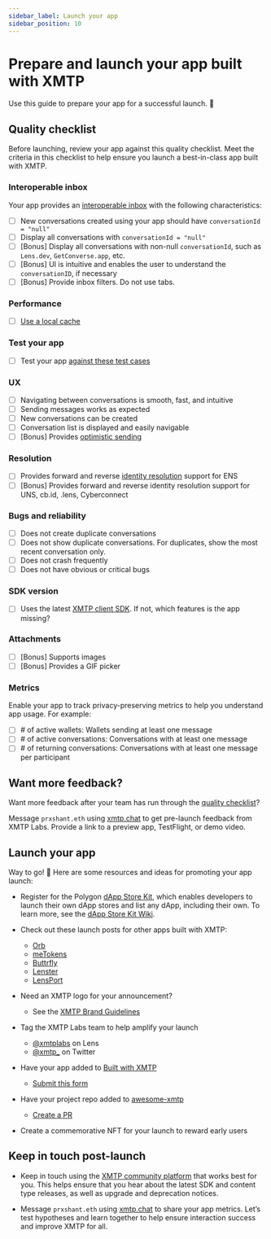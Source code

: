 ```yaml
---
sidebar_label: Launch your app
sidebar_position: 10
---
```


# Prepare and launch your app built with XMTP

Use this guide to prepare your app for a successful launch. 🚀

## Quality checklist

Before launching, review your app against this quality checklist. Meet the criteria in this checklist to help ensure you launch a best-in-class app built with XMTP.

### Interoperable inbox

Your app provides an [interoperable inbox](/docs/concepts/interoperable-inbox) with the following characteristics:

- [ ]  New conversations created using your app should have `conversationId = "null"`
- [ ]  Display all conversations with `conversationId = "null"`
- [ ]  [Bonus] Display all conversations with non-null `conversationId`, such as `Lens.dev`, `GetConverse.app`, etc.
- [ ]  [Bonus] UI is intuitive and enables the user to understand the `conversationID`, if necessary
- [ ]  [Bonus] Provide inbox filters. Do not use tabs.

### Performance

- [ ]  [Use a local cache](/docs/tutorials/performance)

### Test your app

- [ ]  Test your app [against these test cases](/docs/tutorials/test-your-app)

### UX

- [ ]  Navigating between conversations is smooth, fast, and intuitive
- [ ]  Sending messages works as expected
- [ ]  New conversations can be created
- [ ]  Conversation list is displayed and easily navigable
- [ ]  [Bonus] Provides [optimistic sending](/docs/tutorials/optimistic-sending)

### Resolution

- [ ]  Provides forward and reverse [identity resolution](/docs/tutorials/identity-resolution) support for ENS
- [ ]  [Bonus] Provides forward and reverse identity resolution support for UNS, cb.id, .lens, Cyberconnect

### Bugs and reliability

- [ ]  Does not create duplicate conversations
- [ ]  Does not show duplicate conversations. For duplicates, show the most recent conversation only.
- [ ]  Does not crash frequently
- [ ]  Does not have obvious or critical bugs

### SDK version

- [ ]  Uses the latest [XMTP client SDK](/docs/introduction#sdks). If not, which features is the app missing?

### Attachments

- [ ]  [Bonus] Supports images
- [ ]  [Bonus] Provides a GIF picker

### Metrics

Enable your app to track privacy-preserving metrics to help you understand app usage. For example:
- [ ]  \# of active wallets: Wallets sending at least one message
- [ ]  \# of active conversations: Conversations with at least one message
- [ ]  \# of returning conversations: Conversations with at least one message per participant

## Want more feedback?

Want more feedback after your team has run through the [quality checklist](#check-the-quality-of-your-app)?

Message `prxshant.eth` using [xmtp.chat](https://xmtp.chat/) to get pre-launch feedback from XMTP Labs. Provide a link to a preview app, TestFlight, or demo video.

## Launch your app

Way to go! 🎉 Here are some resources and ideas for promoting your app launch:

- Register for the Polygon [dApp Store Kit](https://docs.dappstorekit.io/docs/how%20to%20use%20the%20dapp%20store%20kit/dapp-registry-management/), which enables developers to launch their own dApp stores and list any dApp, including their own. To learn more, see the [dApp Store Kit Wiki](https://polygontechnology.notion.site/dApp-Store-Kit-Wiki-a3a9e7518b80400589aee8164550838e).

- Check out these launch posts for other apps built with XMTP:

  - [Orb](https://twitter.com/orbapp_/status/1618659601154715649?s=20)
  - [meTokens](https://twitter.com/meTokens/status/1597983759462436870?s=20&t=wHy9mBrNR5ri146CbhCMUw)
  - [Buttrfly](https://twitter.com/0xMoe_/status/1603126849852563456?s=20&t=wHy9mBrNR5ri146CbhCMUw)
  - [Lenster](https://twitter.com/lensterxyz/status/1588203593257009152?s=20&t=wHy9mBrNR5ri146CbhCMUw)
  - [LensPort](https://twitter.com/lensport_io/status/1602370688139939841?s=20&t=wHy9mBrNR5ri146CbhCMUw)

- Need an XMTP logo for your announcement?

  - See the [XMTP Brand Guidelines](https://github.com/xmtp/brand)

- Tag the XMTP Labs team to help amplify your launch

  - [@xmtplabs](https://lenster.xyz/u/xmtplabs) on Lens
  - [@xmtp\_](https://twitter.com/xmtp_) on Twitter

- Have your app added to [Built with XMTP](/built-with-xmtp)

  - [Submit this form](https://forms.gle/p1VgVtkoGfHXANXt5)

- Have your project repo added to [awesome-xmtp](https://github.com/xmtp/awesome-xmtp)

  - [Create a PR](https://github.com/xmtp/awesome-xmtp)

- Create a commemorative NFT for your launch to reward early users

## Keep in touch post-launch

- Keep in touch using the [XMTP community platform](/docs/contribute) that works best for you. This helps ensure that you hear about the latest SDK and content type releases, as well as upgrade and deprecation notices.

- Message `prxshant.eth` using [xmtp.chat](https://xmtp.chat/) to share your app metrics. Let’s test hypotheses and learn together to help ensure interaction success and improve XMTP for all.
